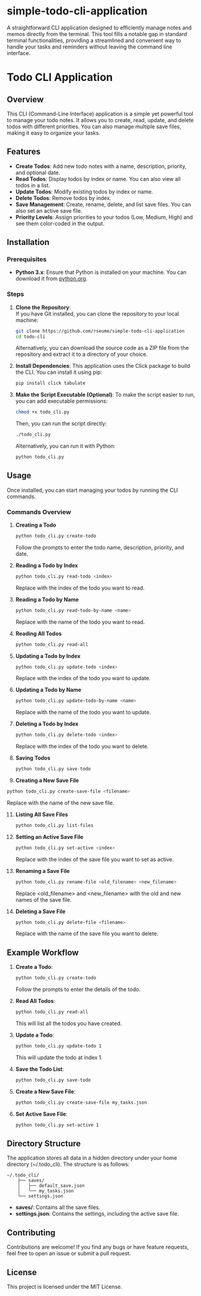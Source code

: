# simple-todo-cli-application
A straightforward CLI application designed to efficiently manage notes and memos directly from the terminal. This tool fills a notable gap in standard terminal functionalities, providing a streamlined and convenient way to handle your tasks and reminders without leaving the command line interface.

# Todo CLI Application

## Overview

This CLI (Command-Line Interface) application is a simple yet powerful tool to manage your todo notes. It allows you to create, read, update, and delete todos with different priorities. You can also manage multiple save files, making it easy to organize your tasks.

## Features

- **Create Todos**: Add new todo notes with a name, description, priority, and optional date.
- **Read Todos**: Display todos by index or name. You can also view all todos in a list.
- **Update Todos**: Modify existing todos by index or name.
- **Delete Todos**: Remove todos by index.
- **Save Management**: Create, rename, delete, and list save files. You can also set an active save file.
- **Priority Levels**: Assign priorities to your todos (Low, Medium, High) and see them color-coded in the output.

## Installation

### Prerequisites

- **Python 3.x**: Ensure that Python is installed on your machine. You can download it from [python.org](https://www.python.org/).

### Steps

1. **Clone the Repository**:  
   If you have Git installed, you can clone the repository to your local machine:
   ```bash
   git clone https://github.com/rseume/simple-todo-cli-application
   cd todo-cli
   ```
   Alternatively, you can download the source code as a ZIP file from the repository and extract it to a directory of your choice.

2. **Install Dependencies**:
   This application uses the Click package to build the CLI. You can install it using pip:
   ```bash
   pip install click tabulate
   ```

3. **Make the Script Executable (Optional)**:
   To make the script easier to run, you can add executable permissions:
   ```bash
   chmod +x todo_cli.py
   ```
   Then, you can run the script directly:
   ```bash
   ./todo_cli.py
   ```
   Alternatively, you can run it with Python:
   ```bash
   python todo_cli.py
   ```

## Usage

Once installed, you can start managing your todos by running the CLI commands.

### Commands Overview

1. **Creating a Todo**
   ```bash
   python todo_cli.py create-todo
   ```
   Follow the prompts to enter the todo name, description, priority, and date.

2. **Reading a Todo by Index**
   ```bash
   python todo_cli.py read-todo <index>
   ```
   Replace <index> with the index of the todo you want to read.

3. **Reading a Todo by Name**
   ```bash
   python todo_cli.py read-todo-by-name <name>
   ```
   Replace <name> with the name of the todo you want to read.

4. **Reading All Todos**
   ```bash
   python todo_cli.py read-all
   ```

5. **Updating a Todo by Index**
   ```bash
   python todo_cli.py update-todo <index>
   ```
   Replace <index> with the index of the todo you want to update.

6. **Updating a Todo by Name**
   ```bash
   python todo_cli.py update-todo-by-name <name>
   ```
   Replace <name> with the name of the todo you want to update.

7. **Deleting a Todo by Index**
   ```bash
   python todo_cli.py delete-todo <index>
   ```
   Replace <index> with the index of the todo you want to delete.

8. **Saving Todos**
   ```bash
   python todo_cli.py save-todo
   ```

10. **Creating a New Save File**
   ```bash
   python todo_cli.py create-save-file <filename>
   ```
   Replace <filename> with the name of the new save file.

11. **Listing All Save Files**
    ```bash
    python todo_cli.py list-files
    ```

12. **Setting an Active Save File**
    ```bash
    python todo_cli.py set-active <index>
    ```
    Replace <index> with the index of the save file you want to set as active.

13. **Renaming a Save File**
    ```bash
    python todo_cli.py rename-file <old_filename> <new_filename>
    ```
    Replace <old_filename> and <new_filename> with the old and new names of the save file.

14. **Deleting a Save File**
    ```bash
    python todo_cli.py delete-file <filename>
    ```
    Replace <filename> with the name of the save file you want to delete.

## Example Workflow

1. **Create a Todo**:
   ```bash
   python todo_cli.py create-todo
   ```
   Follow the prompts to enter the details of the todo.

2. **Read All Todos**:
   ```bash
   python todo_cli.py read-all
   ```
   This will list all the todos you have created.

3. **Update a Todo**:
   ```bash
   python todo_cli.py update-todo 1
   ```
   This will update the todo at index 1.

4. **Save the Todo List**:
   ```bash
   python todo_cli.py save-todo
   ```

5. **Create a New Save File**:
   ```bash
   python todo_cli.py create-save-file my_tasks.json
   ```

6. **Set Active Save File**:
   ```bash
   python todo_cli.py set-active 1
   ```

## Directory Structure

The application stores all data in a hidden directory under your home directory (~/.todo_cli). The structure is as follows:

```
~/.todo_cli/
    ├── saves/
    │   ├── default_save.json
    │   └── my_tasks.json
    └── settings.json
```

- **saves/**: Contains all the save files.
- **settings.json**: Contains the settings, including the active save file.

## Contributing

Contributions are welcome! If you find any bugs or have feature requests, feel free to open an issue or submit a pull request.

## License

This project is licensed under the MIT License.
